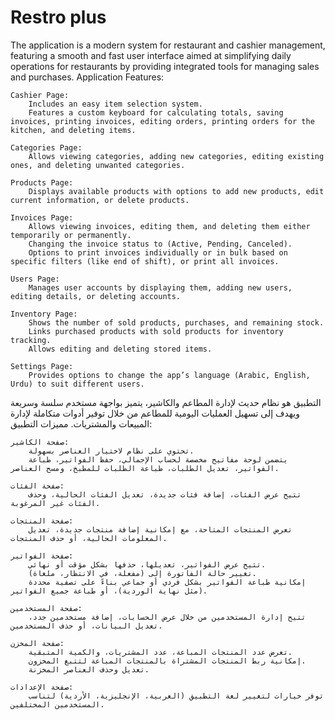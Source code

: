 # Restro plus
The application is a modern system for restaurant and cashier management, featuring a smooth and fast user interface aimed at simplifying daily operations for restaurants by providing integrated tools for managing sales and purchases.
Application Features:

    Cashier Page:
        Includes an easy item selection system.
        Features a custom keyboard for calculating totals, saving invoices, printing invoices, editing orders, printing orders for the kitchen, and deleting items.

    Categories Page:
        Allows viewing categories, adding new categories, editing existing ones, and deleting unwanted categories.

    Products Page:
        Displays available products with options to add new products, edit current information, or delete products.

    Invoices Page:
        Allows viewing invoices, editing them, and deleting them either temporarily or permanently.
        Changing the invoice status to (Active, Pending, Canceled).
        Options to print invoices individually or in bulk based on specific filters (like end of shift), or print all invoices.

    Users Page:
        Manages user accounts by displaying them, adding new users, editing details, or deleting accounts.

    Inventory Page:
        Shows the number of sold products, purchases, and remaining stock.
        Links purchased products with sold products for inventory tracking.
        Allows editing and deleting stored items.

    Settings Page:
        Provides options to change the app’s language (Arabic, English, Urdu) to suit different users.
التطبيق هو نظام حديث لإدارة المطاعم والكاشير، يتميز بواجهة مستخدم سلسة وسريعة ويهدف إلى تسهيل العمليات اليومية للمطاعم من خلال توفير أدوات متكاملة لإدارة المبيعات والمشتريات.
مميزات التطبيق:

    صفحة الكاشير:
        تحتوي على نظام لاختيار العناصر بسهولة.
        يتضمن لوحة مفاتيح مخصصة لحساب الإجمالي، حفظ الفواتير، طباعة الفواتير، تعديل الطلبات، طباعة الطلبات للمطبخ، ومسح العناصر.

    صفحة الفئات:
        تتيح عرض الفئات، إضافة فئات جديدة، تعديل الفئات الحالية، وحذف الفئات غير المرغوبة.

    صفحة المنتجات:
        تعرض المنتجات المتاحة، مع إمكانية إضافة منتجات جديدة، تعديل المعلومات الحالية، أو حذف المنتجات.

    صفحة الفواتير:
        تتيح عرض الفواتير، تعديلها، حذفها بشكل مؤقت أو نهائي.
        تغيير حالة الفاتورة إلى (مفعلة، في الانتظار، ملغاة).
        إمكانية طباعة الفواتير بشكل فردي أو جماعي بناءً على تصفية محددة (مثل نهاية الوردية)، أو طباعة جميع الفواتير.

    صفحة المستخدمين:
        تتيح إدارة المستخدمين من خلال عرض الحسابات، إضافة مستخدمين جدد، تعديل البيانات، أو حذف المستخدمين.

    صفحة المخزن:
        تعرض عدد المنتجات المباعة، عدد المشتريات، والكمية المتبقية.
        إمكانية ربط المنتجات المشتراة بالمنتجات المباعة لتتبع المخزون.
        تعديل وحذف العناصر المخزنة.

    صفحة الإعدادات:
        توفر خيارات لتغيير لغة التطبيق (العربية، الإنجليزية، الأردية) لتناسب المستخدمين المختلفين.
